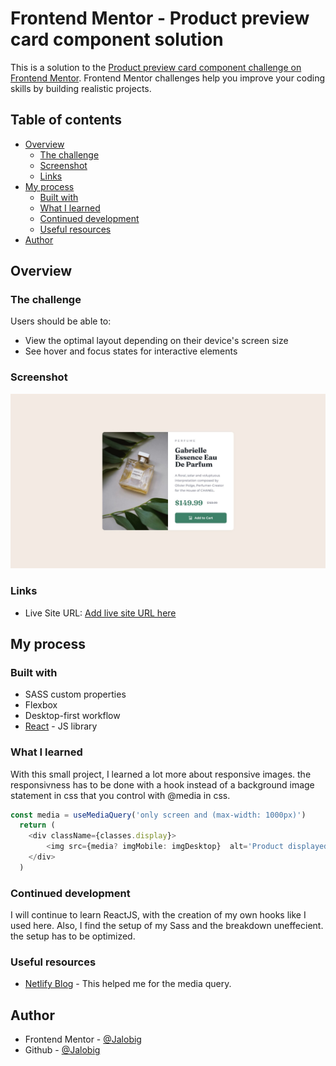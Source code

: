 # Frontend Mentor - Product preview card component solution

This is a solution to the [Product preview card component challenge on Frontend Mentor](https://www.frontendmentor.io/challenges/product-preview-card-component-GO7UmttRfa). Frontend Mentor challenges help you improve your coding skills by building realistic projects.

## Table of contents

- [Overview](#overview)
  - [The challenge](#the-challenge)
  - [Screenshot](#screenshot)
  - [Links](#links)
- [My process](#my-process)
  - [Built with](#built-with)
  - [What I learned](#what-i-learned)
  - [Continued development](#continued-development)
  - [Useful resources](#useful-resources)
- [Author](#author)

## Overview

### The challenge

Users should be able to:

- View the optimal layout depending on their device's screen size
- See hover and focus states for interactive elements

### Screenshot

![](./screenshot.jpg)

### Links

- Live Site URL: [Add live site URL here](https://your-live-site-url.com)

## My process

### Built with

- SASS custom properties
- Flexbox
- Desktop-first workflow
- [React](https://reactjs.org/) - JS library

### What I learned

With this small project, I learned a lot more about responsive images. the responsivness has to be done with a hook instead of a background image statement in css that you control with @media in css. 

```js
const media = useMediaQuery('only screen and (max-width: 1000px)')
  return (
    <div className={classes.display}>
        <img src={media? imgMobile: imgDesktop}  alt='Product displayed'/>
    </div>
  )
```


### Continued development

I will continue to learn ReactJS, with the creation of my own hooks like I used here. Also, I find the setup of my Sass and the breakdown uneffecient. the setup has to be optimized. 


### Useful resources

- [Netlify Blog](https://www.netlify.com/blog/2020/12/05/building-a-custom-react-media-query-hook-for-more-responsive-apps/) - This helped me for the media query.

## Author

- Frontend Mentor - [@Jalobig](https://www.frontendmentor.io/profile/jalobig)
- Github - [@Jalobig](https://www.github.com/jalobig)

